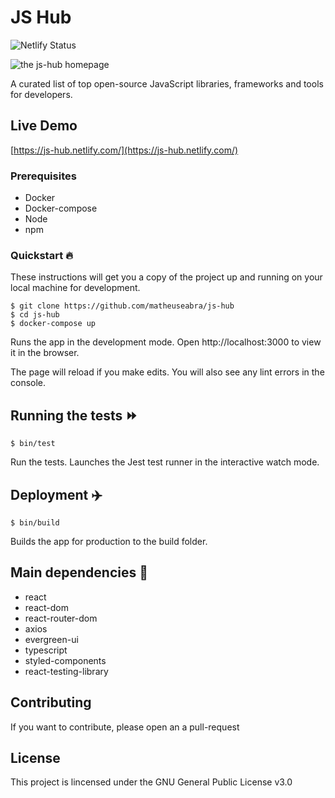 # JS Hub

![Netlify Status](https://api.netlify.com/api/v1/badges/ea4d59e6-aa6e-433f-add1-5d6f25b9b640/deploy-status)

![the js-hub homepage](https://github.com/matheuseabra/js-hub/blob/master/.github/docs/homepage.png)

A curated list of top open-source JavaScript libraries, frameworks and tools for developers.

## Live Demo

[https://js-hub.netlify.com/](https://js-hub.netlify.com/)

### Prerequisites

- Docker
- Docker-compose
- Node
- npm

### Quickstart 🔥

These instructions will get you a copy of the project up and running on your local machine for development.

```
$ git clone https://github.com/matheuseabra/js-hub
$ cd js-hub
$ docker-compose up
```

Runs the app in the development mode. Open http://localhost:3000 to view it in the browser.

The page will reload if you make edits. You will also see any lint errors in the console.

## Running the tests ⏩️

```
$ bin/test
```

Run the tests. Launches the Jest test runner in the interactive watch mode.

## Deployment ✈️

```
$ bin/build
```

Builds the app for production to the build folder.

## Main dependencies 🔧

- react
- react-dom
- react-router-dom
- axios
- evergreen-ui
- typescript
- styled-components
- react-testing-library

## Contributing

If you want to contribute, please open an a pull-request

## License

This project is lincensed under the GNU General Public License v3.0
